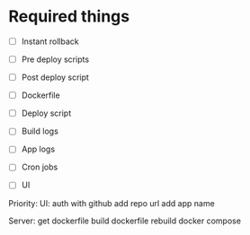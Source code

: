 # Required things

- [ ] Instant rollback
- [ ] Pre deploy scripts
- [ ] Post deploy script
- [ ] Dockerfile
- [ ] Deploy script
- [ ] Build logs
- [ ] App logs
- [ ] Cron jobs
- [ ] UI


Priority:
UI:
    auth with github
    add repo url
    add app name

Server:
    get dockerfile
    build dockerfile
    rebuild docker compose